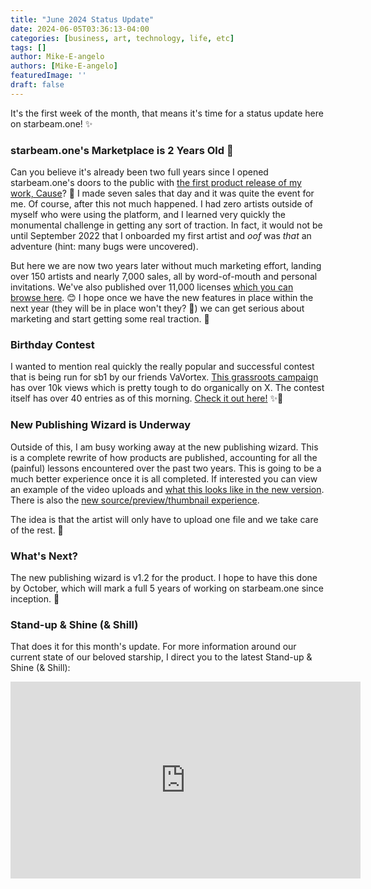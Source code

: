 ```yaml
---
title: "June 2024 Status Update"
date: 2024-06-05T03:36:13-04:00
categories: [business, art, technology, life, etc]
tags: []
author: Mike-E-angelo
authors: [Mike-E-angelo]
featuredImage: ''
draft: false
---
```


It's the first week of the month, that means it's time for a status update here on starbeam.one! ✨

### starbeam.one's Marketplace is 2 Years Old 🚀

Can you believe it's already been two full years since I opened starbeam.one's doors to the public with [the first product release of my work, Cause](https://starbeam.one/market/licenses/1)? 🤯  I made seven sales that day and it was quite the event for me.  Of course, after this not much happened.  I had zero artists outside of myself who were using the platform, and I learned very quickly the monumental challenge in getting any sort of traction.  In fact, it would not be until September 2022 that I onboarded my first artist and *oof* was *that* an adventure (hint: many bugs were uncovered). 

But here we are now two years later without much marketing effort, landing over 150 artists and nearly 7,000 sales, all by word-of-mouth and personal invitations.  We've also published over 11,000 licenses [which you can browse here](https://starbeam.one/market/licenses). 😊  I hope once we have the new features in place within the next year (they will be in place won't they? 🤔) we can get serious about marketing and start getting some real traction. 🤞

### Birthday Contest

I wanted to mention real quickly the really popular and successful contest that is being run for sb1 by our friends VaVortex.  [This grassroots campaign](https://x.com/VAVortex/status/1795094602858299626) has over 10k views which is pretty tough to do organically on X.  The contest itself has over 40 entries as of this morning.  [Check it out here!](https://vote.vertikal.art/contest/scifi/) ✨🚀

### New Publishing Wizard is Underway

Outside of this, I am busy working away at the new publishing wizard.  This is a complete rewrite of how products are published, accounting for all the (painful) lessons encountered over the past two years.  This is going to be a much better experience once it is all completed.  If interested you can view an example of the video uploads and [what this looks like in the new version](https://x.com/Mike_E_angelo/status/1797909594699698483).  There is also the [new source/preview/thumbnail experience](https://x.com/Mike_E_angelo/status/1796080179887886438).

The idea is that the artist will only have to upload one file and we take care of the rest. 🙏

### What's Next?

The new publishing wizard is v1.2 for the product.  I hope to have this done by October, which will mark a full 5 years of working on starbeam.one since inception. 🤯 

### Stand-up & Shine (& Shill)

That does it for this month's update.  For more information around our current state of our beloved starship, I direct you to the latest Stand-up & Shine (& Shill):

<iframe width="560" height="315" src="https://www.youtube.com/embed/guwgg8XCTeQ" title="YouTube video player" frameborder="0" allow="accelerometer; autoplay; clipboard-write; encrypted-media; gyroscope; picture-in-picture" allowfullscreen style="margin-bottom: 2em"></iframe>
